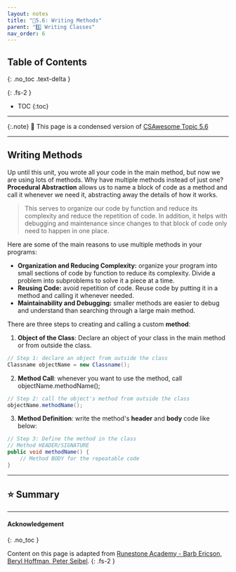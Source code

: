 ```yaml
---
layout: notes
title: "📓5.6: Writing Methods" 
parent: "5️⃣ Writing Classes"
nav_order: 6
---
```


## Table of Contents
{: .no_toc .text-delta }

{: .fs-2 }
- TOC
{:toc}

---

{:.note}
📖 This page is a condensed version of [CSAwesome Topic 5.6](https://runestone.academy/ns/books/published/csawesome/Unit5-Writing-Classes/topic-5-6-writing-methods.html?mode=browsing) 

---

## Writing Methods

Up until this unit, you wrote all your code in the main method, but now we are using lots of methods. Why have multiple methods instead of just one? **Procedural Abstraction** allows us to name a block of code as a method and call it whenever we need it, abstracting away the details of how it works. 
> This serves to organize our code by function and reduce its complexity and reduce the repetition of code. In addition, it helps with debugging and maintenance since changes to that block of code only need to happen in one place.

Here are some of the main reasons to use multiple methods in your programs:

- **Organization and Reducing Complexity:** organize your program into small sections of code by function to reduce its complexity. Divide a problem into subproblems to solve it a piece at a time.
- **Reusing Code:** avoid repetition of code. Reuse code by putting it in a method and calling it whenever needed.
- **Maintainability and Debugging:** smaller methods are easier to debug and understand than searching through a large main method.

<div class="imp" markdown="block">

There are three steps to creating and calling a custom **method**:

1. **Object of the Class**: Declare an object of your class in the main method or from outside the class.
```java
// Step 1: declare an object from outside the class
Classname objectName = new Classname();
```
2. **Method Call**: whenever you want to use the method, call objectName.methodName();
```java
// Step 2: call the object's method from outside the class
objectName.methodName(); 
```
3. **Method Definition**: write the method's **header** and **body** code like below:
```java
// Step 3: Define the method in the class
// Method HEADER/SIGNATURE
public void methodName() {
    // Method BODY for the repeatable code
}
```
</div>

---

## ⭐️ Summary


  

---

#### Acknowledgement
{: .no_toc }

Content on this page is adapted from [Runestone Academy - Barb Ericson, Beryl Hoffman, Peter Seibel](https://runestone.academy/ns/books/published/csawesome/index.html?mode=browsing).
{: .fs-2 }
